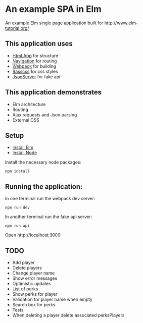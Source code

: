 # An example SPA in Elm

An example Elm single page application built for http://www.elm-tutorial.org/

## This application uses

- [Html.App](http://package.elm-lang.org/packages/elm-lang/html) for structure
- [Navigation](http://package.elm-lang.org/packages/elm-lang/navigation) for routing
- [Webpack](https://webpack.github.io/) for building
- [Basscss](http://www.basscss.com/) for css styles
- [JsonServer](https://github.com/typicode/json-server) for fake api

## This application demonstrates

- Elm architecture
- Routing
- Ajax requests and Json parsing
- External CSS

## Setup

- [Install Elm](http://elm-lang.org/install)
- [Install Node](https://nodejs.org/en/download/)

Install the necessary node packages:

```
npm install
```

## Running the application:

In one terminal run the webpack dev server:

```
npm run dev
```

In another terminal run the fake api server:

```
npm run api
```

Open http://localhost:3000

## TODO

- Add player
- Delete players
- Change player name
- Show error messages
- Optimistic updates
- List of perks
- Show perks for player
- Validation for player name when empty
- Search box for perks
- Tests
- When deleting a player delete associated perksPlayers



